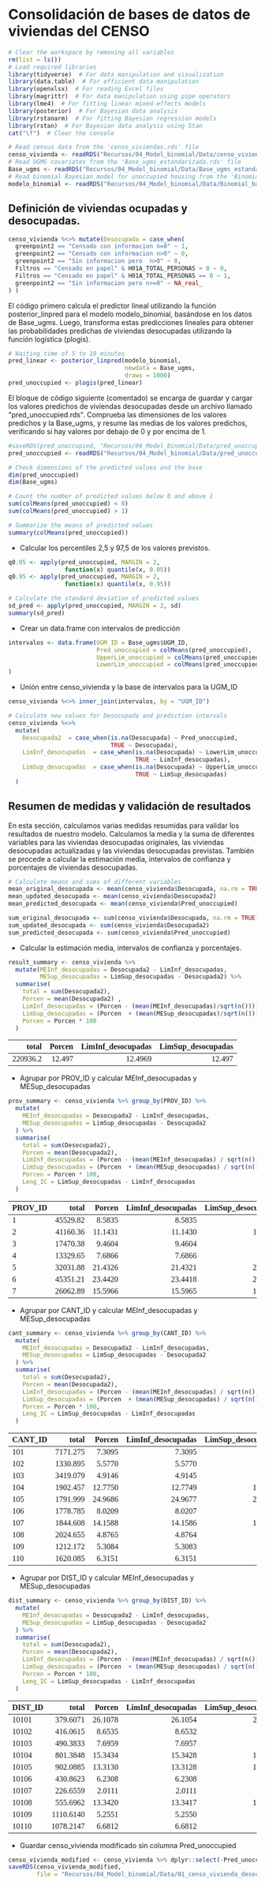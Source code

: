 


# Consolidación de bases de datos de viviendas del CENSO


```r
# Clear the workspace by removing all variables
rm(list = ls())
# Load required libraries
library(tidyverse)  # For data manipulation and visualization
library(data.table)  # For efficient data manipulation
library(openxlsx)  # For reading Excel files
library(magrittr)  # For data manipulation using pipe operators
library(lme4)  # For fitting linear mixed-effects models
library(posterior)  # For Bayesian data analysis
library(rstanarm)  # For fitting Bayesian regression models
library(rstan)  # For Bayesian data analysis using Stan
cat("\f")  # Clear the console

# Read census data from the 'censo_viviendas.rds' file
censo_vivienda <- readRDS("Recursos/04_Model_binomial/Data/censo_viviendas.rds")
# Read UGMS covariates from the 'Base_ugms_estandarizada.rds' file
Base_ugms <- readRDS("Recursos/04_Model_binomial/Data/Base_ugms_estandarizada.rds")
# Read binomial Bayesian model for unoccupied housing from the 'Binomial_bayes_vivienda_desocupadas.rds' file
modelo_binomial <- readRDS("Recursos/04_Model_binomial/Data/Binomial_bayes_vivienda_desocupadas.rds")
```

## Definición de viviendas ocupadas y desocupadas.


```r
censo_vivienda %<>% mutate(Desocupada = case_when(
  greenpoint2 == "Censado con informacion n=0" ~ 1,
  greenpoint2 == "Censado con informacion n>0" ~ 0,
  greenpoint2 == "Sin informacion pero  n>0" ~ 0, 
  Filtros == "Censado en papel" & H01A_TOTAL_PERSONAS > 0 ~ 0,
  Filtros == "Censado en papel" & H01A_TOTAL_PERSONAS == 0 ~ 1,
  greenpoint2 == "Sin informacion pero n>=0" ~ NA_real_
) )
```

El código primero calcula el predictor lineal utilizando la función posterior_linpred para el modelo modelo_binomial, basándose en los datos de Base_ugms. Luego, transforma estas predicciones lineales para obtener las probabilidades predichas de viviendas desocupadas utilizando la función logística (plogis).


```r
# Waiting time of 5 to 10 minutes 
pred_linear <- posterior_linpred(modelo_binomial,
                                 newdata = Base_ugms,
                                 draws = 1000) 
pred_unoccupied <- plogis(pred_linear)
```

El bloque de código siguiente (comentado) se encarga de guardar y cargar los valores predichos de viviendas desocupadas desde un archivo llamado "pred_unoccupied.rds". Comprueba las dimensiones de los valores predichos y la Base_ugms, y resume las medias de los valores predichos, verificando si hay valores por debajo de 0 y por encima de 1.


```r
#saveRDS(pred_unoccupied, "Recursos/04_Model_binomial/Data/pred_unoccupied.rds")
pred_unoccupied <- readRDS("Recursos/04_Model_binomial/Data/pred_unoccupied.rds")

# Check dimensions of the predicted values and the base
dim(pred_unoccupied)
dim(Base_ugms)

# Count the number of predicted values below 0 and above 1
sum(colMeans(pred_unoccupied) < 0)
sum(colMeans(pred_unoccupied) > 1)

# Summarize the means of predicted values
summary(colMeans(pred_unoccupied))
```

-   Calcular los percentiles 2,5 y 97,5 de los valores previstos.


```r
q0.05 <- apply(pred_unoccupied, MARGIN = 2,
                function(x) quantile(x, 0.05))
q0.95 <- apply(pred_unoccupied, MARGIN = 2,
                function(x) quantile(x, 0.95))

# Calculate the standard deviation of predicted values
sd_pred <- apply(pred_unoccupied, MARGIN = 2, sd)
summary(sd_pred)
```

-  Crear un data.frame con intervalos de predicción


```r
intervalos <- data.frame(UGM_ID = Base_ugms$UGM_ID,
                         Pred_unoccupied = colMeans(pred_unoccupied),
                         UpperLim_unoccupied = colMeans(pred_unoccupied) + 3 * sd_pred * q0.975,
                         LowerLim_unoccupied = colMeans(pred_unoccupied) - 3 * sd_pred * q0.025
)
```

-   Unión entre censo_vivienda y la base de intervalos para la UGM_ID


```r
censo_vivienda %<>% inner_join(intervalos, by = "UGM_ID")

# Calculate new values for Desocupada and prediction intervals
censo_vivienda %<>%
  mutate(
    Desocupada2  = case_when(is.na(Desocupada) ~ Pred_unoccupied,
                             TRUE ~ Desocupada),
    LimInf_desocupadas  = case_when(is.na(Desocupada) ~ LowerLim_unoccupied,
                                    TRUE ~ LimInf_desocupadas),
    LimSup_desocupadas  = case_when(is.na(Desocupada) ~ UpperLim_unoccupied,
                                    TRUE ~ LimSup_desocupadas)
  )
```

## Resumen de medidas y validación de resultados

En esta sección, calculamos varias medidas resumidas para validar los resultados de nuestro modelo. Calculamos la media y la suma de diferentes variables para las viviendas desocupadas originales, las viviendas desocupadas actualizadas y las viviendas desocupadas previstas. También se procede a calcular la estimación media, intervalos de confianza y porcentajes de viviendas desocupadas.



```r
# Calculate means and sums of different variables
mean_original_desocupada <- mean(censo_vivienda$Desocupada, na.rm = TRUE)
mean_updated_desocupada <- mean(censo_vivienda$Desocupada2)
mean_predicted_desocupada <- mean(censo_vivienda$Pred_unoccupied)

sum_original_desocupada <- sum(censo_vivienda$Desocupada, na.rm = TRUE)
sum_updated_desocupada <- sum(censo_vivienda$Desocupada2)
sum_predicted_desocupada <- sum(censo_vivienda$Pred_unoccupied)
```

- Calcular la estimación media, intervalos de confianza y porcentajes.


```r
result_summary <- censo_vivienda %>%
  mutate(MEInf_desocupadas = Desocupada2 - LimInf_desocupadas,
         MESup_desocupadas = LimSup_desocupadas - Desocupada2) %>% 
  summarise(
    total = sum(Desocupada2),
    Porcen = mean(Desocupada2) ,
    LimInf_desocupadas = (Porcen - (mean(MEInf_desocupadas)/sqrt(n()))) * 100,
    LimSup_desocupadas = (Porcen  + (mean(MESup_desocupadas)/sqrt(n()))) * 100,
    Porcen = Porcen * 100
  )
```

<table class="table table-striped lightable-classic" style="width: auto !important; margin-left: auto; margin-right: auto; font-family: Arial Narrow; width: auto !important; margin-left: auto; margin-right: auto;">
 <thead>
  <tr>
   <th style="text-align:right;"> total </th>
   <th style="text-align:right;"> Porcen </th>
   <th style="text-align:right;"> LimInf_desocupadas </th>
   <th style="text-align:right;"> LimSup_desocupadas </th>
  </tr>
 </thead>
<tbody>
  <tr>
   <td style="text-align:right;"> 220936.2 </td>
   <td style="text-align:right;"> 12.497 </td>
   <td style="text-align:right;"> 12.4969 </td>
   <td style="text-align:right;"> 12.497 </td>
  </tr>
</tbody>
</table>


- Agrupar por PROV_ID y calcular MEInf_desocupadas y MESup_desocupadas


```r
prov_summary <- censo_vivienda %>% group_by(PROV_ID) %>%   
  mutate(
    MEInf_desocupadas = Desocupada2 - LimInf_desocupadas,
    MESup_desocupadas = LimSup_desocupadas - Desocupada2
  ) %>%
  summarise(
    total = sum(Desocupada2),
    Porcen = mean(Desocupada2),
    LimInf_desocupadas = (Porcen - (mean(MEInf_desocupadas) / sqrt(n()))) * 100,
    LimSup_desocupadas = (Porcen  + (mean(MESup_desocupadas) / sqrt(n()))) * 100,
    Porcen = Porcen * 100,
    Leng_IC = LimSup_desocupadas - LimInf_desocupadas
  )
```

<table class="table table-striped lightable-classic" style="width: auto !important; margin-left: auto; margin-right: auto; font-family: Arial Narrow; width: auto !important; margin-left: auto; margin-right: auto;">
 <thead>
  <tr>
   <th style="text-align:left;"> PROV_ID </th>
   <th style="text-align:right;"> total </th>
   <th style="text-align:right;"> Porcen </th>
   <th style="text-align:right;"> LimInf_desocupadas </th>
   <th style="text-align:right;"> LimSup_desocupadas </th>
   <th style="text-align:right;"> Leng_IC </th>
  </tr>
 </thead>
<tbody>
  <tr>
   <td style="text-align:left;"> 1 </td>
   <td style="text-align:right;"> 45529.82 </td>
   <td style="text-align:right;"> 8.5835 </td>
   <td style="text-align:right;"> 8.5835 </td>
   <td style="text-align:right;"> 8.5835 </td>
   <td style="text-align:right;"> 0.0001 </td>
  </tr>
  <tr>
   <td style="text-align:left;"> 2 </td>
   <td style="text-align:right;"> 41160.36 </td>
   <td style="text-align:right;"> 11.1431 </td>
   <td style="text-align:right;"> 11.1430 </td>
   <td style="text-align:right;"> 11.1431 </td>
   <td style="text-align:right;"> 0.0001 </td>
  </tr>
  <tr>
   <td style="text-align:left;"> 3 </td>
   <td style="text-align:right;"> 17470.38 </td>
   <td style="text-align:right;"> 9.4604 </td>
   <td style="text-align:right;"> 9.4604 </td>
   <td style="text-align:right;"> 9.4605 </td>
   <td style="text-align:right;"> 0.0001 </td>
  </tr>
  <tr>
   <td style="text-align:left;"> 4 </td>
   <td style="text-align:right;"> 13329.65 </td>
   <td style="text-align:right;"> 7.6866 </td>
   <td style="text-align:right;"> 7.6866 </td>
   <td style="text-align:right;"> 7.6867 </td>
   <td style="text-align:right;"> 0.0001 </td>
  </tr>
  <tr>
   <td style="text-align:left;"> 5 </td>
   <td style="text-align:right;"> 32031.88 </td>
   <td style="text-align:right;"> 21.4326 </td>
   <td style="text-align:right;"> 21.4321 </td>
   <td style="text-align:right;"> 21.4333 </td>
   <td style="text-align:right;"> 0.0012 </td>
  </tr>
  <tr>
   <td style="text-align:left;"> 6 </td>
   <td style="text-align:right;"> 45351.21 </td>
   <td style="text-align:right;"> 23.4420 </td>
   <td style="text-align:right;"> 23.4418 </td>
   <td style="text-align:right;"> 23.4423 </td>
   <td style="text-align:right;"> 0.0005 </td>
  </tr>
  <tr>
   <td style="text-align:left;"> 7 </td>
   <td style="text-align:right;"> 26062.89 </td>
   <td style="text-align:right;"> 15.5966 </td>
   <td style="text-align:right;"> 15.5965 </td>
   <td style="text-align:right;"> 15.5967 </td>
   <td style="text-align:right;"> 0.0002 </td>
  </tr>
</tbody>
</table>

- Agrupar por CANT_ID y calcular MEInf_desocupadas y MESup_desocupadas


```r
cant_summary <- censo_vivienda %>% group_by(CANT_ID) %>%   
  mutate(
    MEInf_desocupadas = Desocupada2 - LimInf_desocupadas,
    MESup_desocupadas = LimSup_desocupadas - Desocupada2
  ) %>%
  summarise(
    total = sum(Desocupada2),
    Porcen = mean(Desocupada2),
    LimInf_desocupadas = (Porcen - (mean(MEInf_desocupadas) / sqrt(n()))) * 100,
    LimSup_desocupadas = (Porcen  + (mean(MESup_desocupadas) / sqrt(n()))) * 100,
    Porcen = Porcen * 100,
    Leng_IC = LimSup_desocupadas - LimInf_desocupadas
  )
```

<table class="table table-striped lightable-classic" style="width: auto !important; margin-left: auto; margin-right: auto; font-family: Arial Narrow; width: auto !important; margin-left: auto; margin-right: auto;">
 <thead>
  <tr>
   <th style="text-align:left;"> CANT_ID </th>
   <th style="text-align:right;"> total </th>
   <th style="text-align:right;"> Porcen </th>
   <th style="text-align:right;"> LimInf_desocupadas </th>
   <th style="text-align:right;"> LimSup_desocupadas </th>
   <th style="text-align:right;"> Leng_IC </th>
  </tr>
 </thead>
<tbody>
  <tr>
   <td style="text-align:left;"> 101 </td>
   <td style="text-align:right;"> 7171.275 </td>
   <td style="text-align:right;"> 7.3095 </td>
   <td style="text-align:right;"> 7.3095 </td>
   <td style="text-align:right;"> 7.3095 </td>
   <td style="text-align:right;"> 1e-04 </td>
  </tr>
  <tr>
   <td style="text-align:left;"> 102 </td>
   <td style="text-align:right;"> 1330.895 </td>
   <td style="text-align:right;"> 5.5770 </td>
   <td style="text-align:right;"> 5.5770 </td>
   <td style="text-align:right;"> 5.5771 </td>
   <td style="text-align:right;"> 1e-04 </td>
  </tr>
  <tr>
   <td style="text-align:left;"> 103 </td>
   <td style="text-align:right;"> 3419.079 </td>
   <td style="text-align:right;"> 4.9146 </td>
   <td style="text-align:right;"> 4.9145 </td>
   <td style="text-align:right;"> 4.9147 </td>
   <td style="text-align:right;"> 1e-04 </td>
  </tr>
  <tr>
   <td style="text-align:left;"> 104 </td>
   <td style="text-align:right;"> 1902.457 </td>
   <td style="text-align:right;"> 12.7750 </td>
   <td style="text-align:right;"> 12.7749 </td>
   <td style="text-align:right;"> 12.7752 </td>
   <td style="text-align:right;"> 3e-04 </td>
  </tr>
  <tr>
   <td style="text-align:left;"> 105 </td>
   <td style="text-align:right;"> 1791.999 </td>
   <td style="text-align:right;"> 24.9686 </td>
   <td style="text-align:right;"> 24.9677 </td>
   <td style="text-align:right;"> 24.9697 </td>
   <td style="text-align:right;"> 2e-03 </td>
  </tr>
  <tr>
   <td style="text-align:left;"> 106 </td>
   <td style="text-align:right;"> 1778.785 </td>
   <td style="text-align:right;"> 8.0209 </td>
   <td style="text-align:right;"> 8.0207 </td>
   <td style="text-align:right;"> 8.0211 </td>
   <td style="text-align:right;"> 3e-04 </td>
  </tr>
  <tr>
   <td style="text-align:left;"> 107 </td>
   <td style="text-align:right;"> 1844.608 </td>
   <td style="text-align:right;"> 14.1588 </td>
   <td style="text-align:right;"> 14.1586 </td>
   <td style="text-align:right;"> 14.1591 </td>
   <td style="text-align:right;"> 5e-04 </td>
  </tr>
  <tr>
   <td style="text-align:left;"> 108 </td>
   <td style="text-align:right;"> 2024.655 </td>
   <td style="text-align:right;"> 4.8765 </td>
   <td style="text-align:right;"> 4.8764 </td>
   <td style="text-align:right;"> 4.8765 </td>
   <td style="text-align:right;"> 1e-04 </td>
  </tr>
  <tr>
   <td style="text-align:left;"> 109 </td>
   <td style="text-align:right;"> 1212.172 </td>
   <td style="text-align:right;"> 5.3084 </td>
   <td style="text-align:right;"> 5.3083 </td>
   <td style="text-align:right;"> 5.3085 </td>
   <td style="text-align:right;"> 2e-04 </td>
  </tr>
  <tr>
   <td style="text-align:left;"> 110 </td>
   <td style="text-align:right;"> 1620.085 </td>
   <td style="text-align:right;"> 6.3151 </td>
   <td style="text-align:right;"> 6.3151 </td>
   <td style="text-align:right;"> 6.3152 </td>
   <td style="text-align:right;"> 2e-04 </td>
  </tr>
</tbody>
</table>


- Agrupar por DIST_ID y calcular MEInf_desocupadas y MESup_desocupadas


```r
dist_summary <- censo_vivienda %>% group_by(DIST_ID) %>%   
  mutate(
    MEInf_desocupadas = Desocupada2 - LimInf_desocupadas,
    MESup_desocupadas = LimSup_desocupadas - Desocupada2
  ) %>%
  summarise(
    total = sum(Desocupada2),
    Porcen = mean(Desocupada2),
    LimInf_desocupadas = (Porcen - (mean(MEInf_desocupadas) / sqrt(n()))) * 100,
    LimSup_desocupadas = (Porcen  + (mean(MESup_desocupadas) / sqrt(n()))) * 100,
    Porcen = Porcen * 100,
    Leng_IC = LimSup_desocupadas - LimInf_desocupadas
  )
```

<table class="table table-striped lightable-classic" style="width: auto !important; margin-left: auto; margin-right: auto; font-family: Arial Narrow; width: auto !important; margin-left: auto; margin-right: auto;">
 <thead>
  <tr>
   <th style="text-align:left;"> DIST_ID </th>
   <th style="text-align:right;"> total </th>
   <th style="text-align:right;"> Porcen </th>
   <th style="text-align:right;"> LimInf_desocupadas </th>
   <th style="text-align:right;"> LimSup_desocupadas </th>
   <th style="text-align:right;"> Leng_IC </th>
  </tr>
 </thead>
<tbody>
  <tr>
   <td style="text-align:left;"> 10101 </td>
   <td style="text-align:right;"> 379.6071 </td>
   <td style="text-align:right;"> 26.1078 </td>
   <td style="text-align:right;"> 26.1054 </td>
   <td style="text-align:right;"> 26.1108 </td>
   <td style="text-align:right;"> 0.0054 </td>
  </tr>
  <tr>
   <td style="text-align:left;"> 10102 </td>
   <td style="text-align:right;"> 416.0615 </td>
   <td style="text-align:right;"> 8.6535 </td>
   <td style="text-align:right;"> 8.6532 </td>
   <td style="text-align:right;"> 8.6540 </td>
   <td style="text-align:right;"> 0.0008 </td>
  </tr>
  <tr>
   <td style="text-align:left;"> 10103 </td>
   <td style="text-align:right;"> 490.3833 </td>
   <td style="text-align:right;"> 7.6959 </td>
   <td style="text-align:right;"> 7.6957 </td>
   <td style="text-align:right;"> 7.6962 </td>
   <td style="text-align:right;"> 0.0004 </td>
  </tr>
  <tr>
   <td style="text-align:left;"> 10104 </td>
   <td style="text-align:right;"> 801.3848 </td>
   <td style="text-align:right;"> 15.3434 </td>
   <td style="text-align:right;"> 15.3428 </td>
   <td style="text-align:right;"> 15.3441 </td>
   <td style="text-align:right;"> 0.0013 </td>
  </tr>
  <tr>
   <td style="text-align:left;"> 10105 </td>
   <td style="text-align:right;"> 902.0885 </td>
   <td style="text-align:right;"> 13.3130 </td>
   <td style="text-align:right;"> 13.3128 </td>
   <td style="text-align:right;"> 13.3132 </td>
   <td style="text-align:right;"> 0.0004 </td>
  </tr>
  <tr>
   <td style="text-align:left;"> 10106 </td>
   <td style="text-align:right;"> 430.8623 </td>
   <td style="text-align:right;"> 6.2308 </td>
   <td style="text-align:right;"> 6.2308 </td>
   <td style="text-align:right;"> 6.2309 </td>
   <td style="text-align:right;"> 0.0001 </td>
  </tr>
  <tr>
   <td style="text-align:left;"> 10107 </td>
   <td style="text-align:right;"> 226.6559 </td>
   <td style="text-align:right;"> 2.0111 </td>
   <td style="text-align:right;"> 2.0111 </td>
   <td style="text-align:right;"> 2.0112 </td>
   <td style="text-align:right;"> 0.0000 </td>
  </tr>
  <tr>
   <td style="text-align:left;"> 10108 </td>
   <td style="text-align:right;"> 555.6962 </td>
   <td style="text-align:right;"> 13.3420 </td>
   <td style="text-align:right;"> 13.3417 </td>
   <td style="text-align:right;"> 13.3425 </td>
   <td style="text-align:right;"> 0.0009 </td>
  </tr>
  <tr>
   <td style="text-align:left;"> 10109 </td>
   <td style="text-align:right;"> 1110.6140 </td>
   <td style="text-align:right;"> 5.2551 </td>
   <td style="text-align:right;"> 5.2550 </td>
   <td style="text-align:right;"> 5.2552 </td>
   <td style="text-align:right;"> 0.0002 </td>
  </tr>
  <tr>
   <td style="text-align:left;"> 10110 </td>
   <td style="text-align:right;"> 1078.2147 </td>
   <td style="text-align:right;"> 6.6812 </td>
   <td style="text-align:right;"> 6.6812 </td>
   <td style="text-align:right;"> 6.6813 </td>
   <td style="text-align:right;"> 0.0001 </td>
  </tr>
</tbody>
</table>

- Guardar censo_vivienda modificado sin columna Pred_unoccupied


```r
censo_vivienda_modified <- censo_vivienda %>% dplyr::select(-Pred_unoccupied)
saveRDS(censo_vivienda_modified,
        file = "Recursos/04_Model_binomial/Data/01_censo_vivienda_desocupadas.rds")
```

